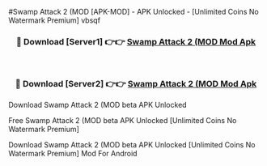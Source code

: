 #Swamp Attack 2 (MOD [APK-MOD] - APK Unlocked - [Unlimited Coins No Watermark Premium] vbsqf



<div align="center">

<h3>🔴 Download [Server1] 👉👉 <a href="https://momento.my/?title=Swamp_Attack_2_(MOD">Swamp Attack 2 (MOD Mod Apk</a></h3><br>

<h3>🔴 Download [Server2] 👉👉 <a href="https://momento.my/?title=Swamp_Attack_2_(MOD">Swamp Attack 2 (MOD Mod Apk</a></h3>
</div>



Download Swamp Attack 2 (MOD beta APK Unlocked

Free Swamp Attack 2 (MOD beta APK Unlocked [Unlimited Coins No Watermark Premium]

Download Swamp Attack 2 (MOD beta APK Unlocked [Unlimited Coins No Watermark Premium] Mod For Android
